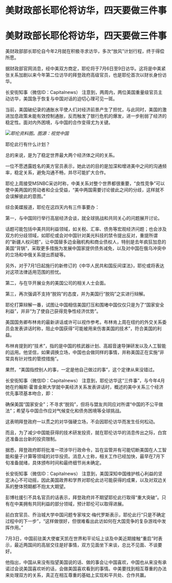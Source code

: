 # 美财政部长耶伦将访华，四天要做三件事

# 美财政部长耶伦将访华，四天要做三件事

美财政部部长耶伦自今年2月就在积极寻求访华，多次“放风”计划行程，终于得偿所愿。

据财政部官网消息，经中美双方商定，耶伦将于7月6日至9日访华。这将是中美紧张关系加剧以来今年第二位访华的拜登政府高级官员，也是耶伦首次以财长身份访华。

长安街知事（微信ID：Capitalnews） 注意到，两周内，两位美国重量级官员主动访华，美国急于恢复与中国对话的迫切心理可见一斑。

当前，美国破纪录的通胀水平使人们对经济前景产生了担忧，与此同时，美国的激进加息政策未能有效控制通胀，反而触发了银行危机的爆发，进一步削弱了经济的稳定性。面对内外困境，与中国的合作变得尤为关键。

![](https://inews.gtimg.com/om_bt/OuhL6SJ5na-e9f-14h9aK5USUPYj3GCSUlIZkXPQCkVLQAA/1000)_耶伦资料图。图源：视觉中国_

耶伦此行有什么计划？

总的来说，是为了稳定世界最大两个经济体之间的关系。

一位不愿透露姓名的美方官员表示，她此访的目的是加深和增进美中之间的沟通频率，稳定关系，避免沟通不畅，并尽可能扩大合作。

耶伦上周接受MSNBC采访时称，中美关系对整个世界都很重要，“良性竞争”可以使中美两国的劳动者和企业受益，“美中两国需要讨论彼此之间的分歧，这样就不会误解彼此的意图。”

综合美媒报道，耶伦在这四天内有三件事要办：

第一，与中国同行举行高层经济会谈，就全球挑战和共同关心的问题展开讨论。

话题可能包括中美共同利益领域，如关税、汇率、债务等宏观经济问题；也会涉及双方的分歧领域，如耶伦或会对中国针对美光科技的禁令提出反对，重提所谓的“新疆人权问题”，让中国替多边金融机构和商业债权人，特别是去年疯狂加息的美国“背锅”，采取更多措施为发展中国家提供债务减免，以及对中国在俄乌冲突中的立场和中俄关系提出质疑等。

另外，对于7月1日起施行的新修订的《中华人民共和国反间谍法》，耶伦或将表达对这项法律适用范围的担忧。

第二，与在华开展业务的美国公司的相关人士会面。

第三，再次强调不支持“脱钩”的态度，并为美国行“脱钩”之实进行辩解。

耶伦打算辩解一番，试图让中国相信美国打压和围堵中国仅仅只是为了“国家安全利益”，并非“为了使自己获得竞争性经济优势”。

美国国务卿布林肯的最新讲话或许可以视作参考。布林肯上周在纽约的外交关系委员会发表讲话时称，阻止中国获得“可能被用来伤害美国的技术”，符合美国的利益。

布林肯提到的“技术”，指的是中国的核武器计划、高超音速导弹研发以及人工智能的运用。他坚信，如果调换立场，中国也会做同样的事情，并称美国正在实施“非常具有针对性的管控措施”。

果然，“美国指控别人的事，一定是他自己做过的事”，这个定律从来没错过。

长安街知事（微信ID：Capitalnews）
注意到，耶伦访华这“三件事”，与今年4月她在约翰斯·霍普金斯大学就中美经济关系发表讲话时，概述的美中关系三个经济优先事项基本吻合，即：

确保美国“国家安全”；不寻求“脱钩”，但将与盟友共同应对所谓“中国的不公平做法”；希望与中国合作应对气候变化和债务困境等全球挑战。

这表明拜登政府一以贯之的对华强硬立场，不会因耶伦访华而发生任何松动。

而且，为了减少中国能获得的技术研发投资，就在耶伦访华的消息传出之际，白宫还准备出台新的投资限制。

据悉，拜登政府即将批准一项涉华行政命令，旨在监管并有可能切断美国在人工智能和量子计算等领域的对华投资。消息人士称，相关工作已经加快，最早在7月下旬准备就绪，具体颁布时间和最终细节尚未确定。

长安街知事（微信ID：Capitalnews）
注意到，美国深知中国维护核心利益的坚定决心不可动摇，因此美国政界和学界对耶伦此访可能获得的成果，以及对双边关系的整体预期都不抱太大期望。

彭博社援引不具名官员的话表示，拜登政府并不期望耶伦此行取得“重大突破”。只有在中美拥有共同利益的部分领域，预计耶伦可以取得进展。

前白宫官员、乔治城大学中国问题专家埃文·梅代罗斯表示，耶伦此行“只是不确定过程中的下一步”，“这样做很好，但很难看出此访如何在大国竞争的复杂游戏中发挥作用。”

7月3日，中国前驻美大使崔天凯在世界和平论坛上谈及中美近期接触“重启”时表示，最近两国间的高层交往是好事情，双方见面坐下来谈，总比不见面、不谈要好。

他指出，中国从来没有指望美国说的话、做的事会让中国喜欢，中国也从来没有承诺过会说美国喜欢听的话，会做美国喜欢看到的事情。中美要找到相互尊重的办法来处理双方的关系，真正在相互尊重的基础上实现和平共处、合作共赢。


